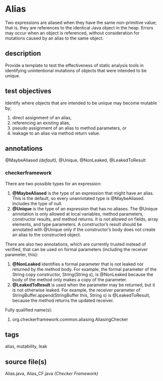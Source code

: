 # Alias
Two expressions are aliased when they have the same non-primitive value; that is, they 
are references to the identical Java object in the heap. Errors may occur when an object
is referenced, without consideration for mutations caused by an alias to the same object.

## description
Provide a template to test the effectiveness of static analysis tools in identifying 
unintentional mutations of objects that were intended to be unique.

## test objectives
Identify where objects that are intended to be unique may become mutable by;
1) direct assignment of an alias, 
2) referencing an existing alias, 
3) pseudo assignment of an alias to method parameters, or
4) leakage to an alias via method return value.

## annotations
@MaybeAliased *(default)*, @Unique, @NonLeaked, @LeakedToResult

### checkerframework
There are two possible types for an expression:
1) **@MaybeAliased** is the type of an expression that might have an alias. This is the 
default, so every unannotated type is @MaybeAliased. Includes the type of null.
2) **@Unique** is the type of an expression that has no aliases. The @Unique annotation is 
only allowed at local variables, method parameters, constructor results, and method 
returns. It is not allowed on fields, array elements, and type parameters. A 
constructor’s result should be annotated with @Unique only if the constructor’s body does 
not create an alias to the constructed object.

There are also two annotations, which are currently trusted instead of verified, that can 
be used on formal parameters (including the receiver parameter, this):
1) **@NonLeaked** identifies a formal parameter that is not leaked nor returned by the 
method body. For example, the formal parameter of the String copy constructor, 
String(String s), is @NonLeaked because the body of the method only makes a copy of the 
parameter.
2) **@LeakedToResult** is used when the parameter may be returned, but it is not 
otherwise leaked. For example, the receiver parameter of StringBuffer.append(StringBuffer 
this, String s) is @LeakedToResult, because the method returns the updated receiver.

Fully qualified name(s):
1) org.checkerframework.common.aliasing.AliasingChecker

## tags
alias, mutability, leak

## source file(s)
Alias.java, Alias_CF.java _(Checker Framework)_
